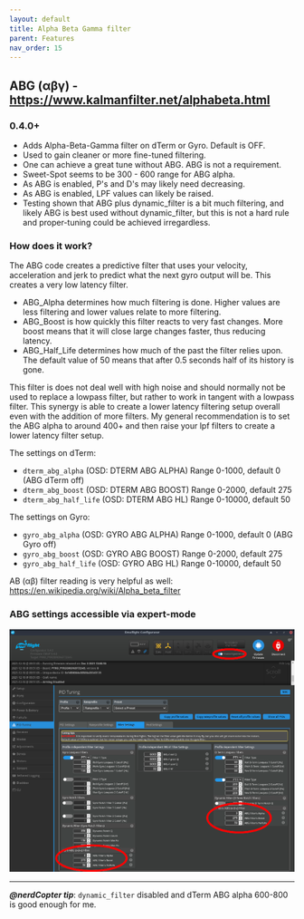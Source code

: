 ```yaml
---
layout: default
title: Alpha Beta Gamma filter
parent: Features
nav_order: 15
---
```


## ABG (αβγ) - https://www.kalmanfilter.net/alphabeta.html

### 0.4.0+
* Adds Alpha-Beta-Gamma filter on dTerm or Gyro. Default is OFF.
* Used to gain cleaner or more fine-tuned filtering.
* One can achieve a great tune without ABG.  ABG is not a requirement.
* Sweet-Spot seems to be 300 - 600 range for ABG alpha.
* As ABG is enabled, P's and D's may likely need decreasing.
* As ABG is enabled, LPF values can likely be raised.
* Testing shown that ABG plus dynamic_filter is a bit much filtering, and likely ABG is best used without dynamic_filter, but this is not a hard rule and proper-tuning could be achieved irregardless.

### How does it work?
The ABG code creates a predictive filter that uses your velocity, acceleration and jerk to predict what the next gyro output will be. This creates a very low latency filter. 

* ABG_Alpha determines how much filtering is done. Higher values are less filtering and lower values relate to more filtering. 
* ABG_Boost is how quickly this filter reacts to very fast changes. More boost means that it will close large changes faster, thus reducing latency. 
* ABG_Half_Life determines how much of the past the filter relies upon. The default value of 50 means that after 0.5 seconds half of its history is gone. 

This filter is does not deal well with high noise and should normally not be used to replace a lowpass filter, but rather to work in tangent with a lowpass filter. This synergy is able to create a lower latency filtering setup overall even with the addition of more filters. My general recommendation is to set the ABG alpha to around 400+ and then raise your lpf filters to create a lower latency filter setup.

The settings on dTerm:
* `dterm_abg_alpha` (OSD: DTERM ABG ALPHA) Range 0-1000, default 0 (ABG dTerm off)
* `dterm_abg_boost` (OSD: DTERM ABG BOOST) Range 0-2000, default 275
* `dterm_abg_half_life` (OSD: DTERM ABG HL) Range 0-10000, default 50

The settings on Gyro:
* `gyro_abg_alpha` (OSD: GYRO ABG ALPHA) Range 0-1000, default 0 (ABG Gyro off)
* `gyro_abg_boost` (OSD: GYRO ABG BOOST) Range 0-2000, default 275
* `gyro_abg_half_life` (OSD: GYRO ABG HL) Range 0-10000, default 50

AB (αβ) filter reading is very helpful as well: https://en.wikipedia.org/wiki/Alpha_beta_filter

### ABG settings accessible via expert-mode
![ABG expert-mode](/assets/images/ABG-expert-mode.png)

***

**_@nerdCopter tip_**: `dynamic_filter` disabled and dTerm ABG alpha 600-800 is good enough for me.